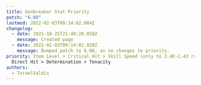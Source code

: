 ```yaml
---
title: Gunbreaker Stat Priority
patch: "6.08"
lastmod: 2022-02-03T00:14:02.084Z
changelog:
  - date: 2021-10-25T21:49:20.050Z
    message: Created page
  - date: 2022-02-03T00:14:02.820Z
    message: Bumped patch to 6.08, as no changes to priority.
priority: Item Level > Critical Hit > Skill Speed (only to 2.40-2.43 range) >
  Direct Hit > Determination > Tenacity
authors:
  - ToraelValdis
---
```


